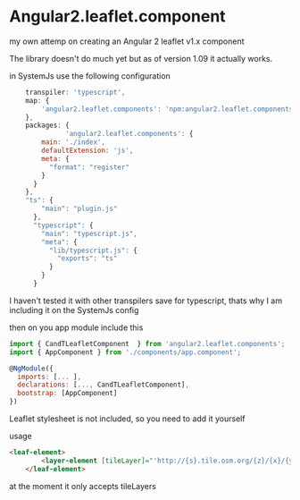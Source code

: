 # Angular2.leaflet.component

my own attemp on creating an Angular 2 leaflet v1.x component

The library doesn't do much yet but as of version 1.09 it actually works.

in SystemJs use the following configuration

```javascript
    transpiler: 'typescript',
    map: {
        'angular2.leaflet.components': 'npm:angular2.leaflet.components',
    },
    packages: {
              'angular2.leaflet.components': {
        main: './index',
        defaultExtension: 'js',
        meta: {
          "format": "register"
        }
      }
    },
    "ts": {
        "main": "plugin.js"
      },
      "typescript": {
        "main": "typescript.js",
        "meta": {
          "lib/typescript.js": {
            "exports": "ts"
          }
        }
      }
```

I haven't tested it with other transpilers save for typescript, thats why I am including it on the SystemJs config

then on you app module include this

```javascript
import { CandTLeafletComponent  } from 'angular2.leaflet.components';
import { AppComponent } from './components/app.component';

@NgModule({
  imports: [... ],
  declarations: [..., CandTLeafletComponent],
  bootstrap: [AppComponent]
})

```

Leaflet stylesheet is not included, so you need to add it yourself

usage
```html
<leaf-element>
		<layer-element [tileLayer]="'http://{s}.tile.osm.org/{z}/{x}/{y}.png'"></layer-element>
	</leaf-element>
 ```
 
 at the moment it only accepts tileLayers
